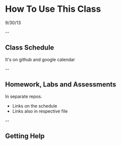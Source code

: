 # How To Use This Class
9/30/13

--

## Class Schedule

It's on github and google calendar

--

## Homework, Labs and Assessments

In separate repos.

 * Links on the schedule
 * Links also in respective file

 --

## Getting Help




